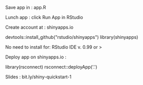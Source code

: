 Save app in : app.R

Lunch app : click Run App in RStudio

Create account at : shinyapps.io

devtools::install_github("rstudio/shinyapps")
library(shinyapps)

No need to install for: RStudio IDE v. 0.99 or >

Deploy app on shinyapps.io :

library(rsconnect)
rsconnect::deployApp('.')

Slides : bit.ly/shiny-quickstart-1

